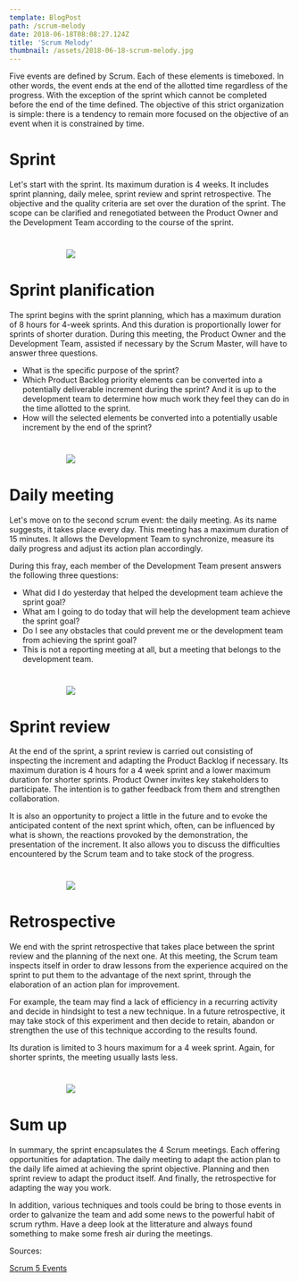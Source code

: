 ```yaml
---
template: BlogPost
path: /scrum-melody
date: 2018-06-18T08:08:27.124Z
title: 'Scrum Melody'
thumbnail: /assets/2018-06-18-scrum-melody.jpg
---
```


Five events are defined by Scrum. Each of these elements is timeboxed. In other words, the event ends at the end of the allotted time regardless of the progress. With the exception of the sprint which cannot be completed before the end of the time defined. The objective of this strict organization is simple: there is a tendency to remain more focused on the objective of an event when it is constrained by time.

# Sprint

Let's start with the sprint. Its maximum duration is 4 weeks. It includes sprint planning, daily melee, sprint review and sprint retrospective. The objective and the quality criteria are set over the duration of the sprint. The scope can be clarified and renegotiated between the Product Owner and the Development Team according to the course of the sprint.

<div class="custom-images" style="max-width: 300px; margin: 40px auto;">
	<img src="/assets/2018-06-18-scrum-melody-sprint.jpg">
</div>

# Sprint planification

The sprint begins with the sprint planning, which has a maximum duration of 8 hours for 4-week sprints. And this duration is proportionally lower for sprints of shorter duration. During this meeting, the Product Owner and the Development Team, assisted if necessary by the Scrum Master, will have to answer three questions. 

- What is the specific purpose of the sprint? 
- Which Product Backlog priority elements can be converted into a potentially deliverable increment during the sprint? And it is up to the development team to determine how much work they feel they can do in the time allotted to the sprint. 
- How will the selected elements be converted into a potentially usable increment by the end of the sprint?

<div class="custom-images" style="max-width: 300px; margin: 40px auto;">
	<img src="/assets/2018-06-18-scrum-melody-sprint-planification.jpg">
</div>

# Daily meeting

Let's move on to the second scrum event: the daily meeting. As its name suggests, it takes place every day. This meeting has a maximum duration of 15 minutes. It allows the Development Team to synchronize, measure its daily progress and adjust its action plan accordingly.

During this fray, each member of the Development Team present answers the following three questions: 

- What did I do yesterday that helped the development team achieve the sprint goal? 
- What am I going to do today that will help the development team achieve the sprint goal? 
- Do I see any obstacles that could prevent me or the development team from achieving the sprint goal?
- This is not a reporting meeting at all, but a meeting that belongs to the development team.

<div class="custom-images" style="max-width: 300px; margin: 40px auto;">
	<img src="/assets/2018-06-18-scrum-melody-daily-meeting.jpg">
</div>

# Sprint review

At the end of the sprint, a sprint review is carried out consisting of inspecting the increment and adapting the Product Backlog if necessary. Its maximum duration is 4 hours for a 4 week sprint and a lower maximum duration for shorter sprints. Product Owner invites key stakeholders to participate. The intention is to gather feedback from them and strengthen collaboration. 

It is also an opportunity to project a little in the future and to evoke the anticipated content of the next sprint which, often, can be influenced by what is shown, the reactions provoked by the demonstration, the presentation of the increment. It also allows you to discuss the difficulties encountered by the Scrum team and to take stock of the progress.

<div class="custom-images" style="max-width: 300px; margin: 40px auto;">
	<img src="/assets/2018-06-18-scrum-melody-sprint-review.png">
</div>

# Retrospective

We end with the sprint retrospective that takes place between the sprint review and the planning of the next one. At this meeting, the Scrum team inspects itself in order to draw lessons from the experience acquired on the sprint to put them to the advantage of the next sprint, through the elaboration of an action plan for improvement.

For example, the team may find a lack of efficiency in a recurring activity and decide in hindsight to test a new technique. In a future retrospective, it may take stock of this experiment and then decide to retain, abandon or strengthen the use of this technique according to the results found.

Its duration is limited to 3 hours maximum for a 4 week sprint. Again, for shorter sprints, the meeting usually lasts less.

<div class="custom-images" style="max-width: 300px; margin: 40px auto;">
	<img src="/assets/2018-06-18-scrum-melody-sprint-retrospective.jpg">
</div>

# Sum up

In summary, the sprint encapsulates the 4 Scrum meetings. Each offering opportunities for adaptation. The daily meeting to adapt the action plan to the daily life aimed at achieving the sprint objective. Planning and then sprint review to adapt the product itself. And finally, the retrospective for adapting the way you work.

In addition, various techniques and tools could be bring to those events in order to galvanize the team and add some news to the powerful habit of scrum rythm. Have a deep look at the litterature and always found something to make some fresh air during the meetings.

Sources: 

[Scrum 5 Events](https://www.unow.fr/blog/le-coin-des-experts/les-cinq-evenements-de-scrum)